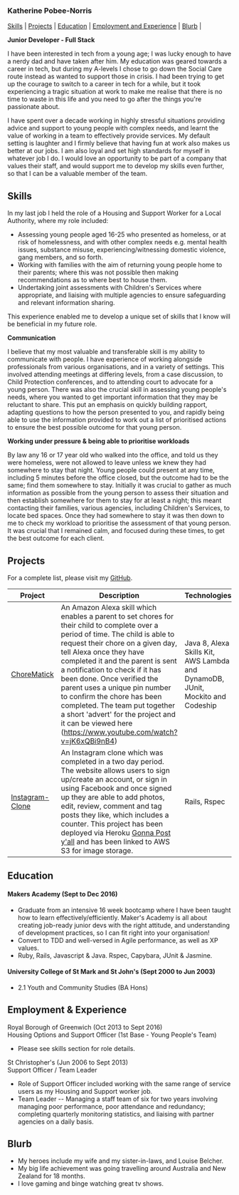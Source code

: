 ### Katherine Pobee-Norris

[Skills](#skills) | [Projects](#projects) | [Education](#education) | [Employment and Experience](#employment-and-experience) | [Blurb](#blurb) |

**Junior Developer - Full Stack**

I have been interested in tech from a young age; I was lucky enough to have a nerdy dad and have taken after him.  My education was geared towards a career in tech, but during my A-levels I chose to go down the Social Care route instead as wanted to support those in crisis.  I had been trying to get up the courage to switch to a career in tech for a while, but it took experiencing a tragic situation at work to make me realise that there is no time to waste in this life and you need to go after the things you're passionate about.

I have spent over a decade working in highly stressful situations providing advice and support to young people with complex needs, and learnt the value of working in a team to effectively provide services.  My default setting is laughter and I firmly believe that having fun at work also makes us better at our jobs.  I am also loyal and set high standards for myself in whatever job I do.  I would love an opportunity to be part of a company that values their staff, and would support me to develop my skills even further, so that I can be a valuable member of the team.

## Skills

In my last job I held the role of a Housing and Support Worker for a Local Authority, where my role included:

- Assessing young people aged 16-25 who presented as homeless, or at risk of homelessness, and with other complex needs e.g. mental health issues, substance misuse, experiencing/witnessing domestic violence, gang members, and so forth.  
- Working with families with the aim of returning young people home to their parents; where this was not possible then making recommendations as to where best to house them.
- Undertaking joint assessments with Children's Services where appropriate, and liaising with multiple agencies to ensure safeguarding and relevant information sharing.

This experience enabled me to develop a unique set of skills that I know will be beneficial in my future role.   

**Communication**

I believe that my most valuable and transferable skill is my ability to communicate with people.  I have experience of working alongside professionals from various organisations, and in a variety of settings.  This involved attending meetings at differing levels, from a case discussion, to Child Protection conferences, and to attending court to advocate for a young person.  There was also the crucial skill in assessing young people's needs, where you wanted to get important information that they may be reluctant to share.  This put an emphasis on quickly building rapport, adapting questions to how the person presented to you, and rapidly being able to use the information provided to work out a list of prioritised actions to ensure the best possible outcome for that young person.  

**Working under pressure & being able to prioritise workloads**

By law any 16 or 17 year old who walked into the office, and told us they were homeless, were not allowed to leave unless we knew they had somewhere to stay that night.  Young people could present at any time, including 5 minutes before the office closed, but the outcome had to be the same; find them somewhere to stay.  Initially it was crucial to gather as much information as possible from the young person to assess their situation and then establish somewhere for them to stay for at least a night; this meant contacting their families, various agencies, including Children's Services, to locate bed spaces.  Once they had somewhere to stay it was then down to me to check my workload to prioritise the assessment of that young person.  It was crucial that I remained calm, and focused during these times, to get the best outcome for each client.    

## Projects

For a complete list, please visit my [GitHub](https://github.com/KPobeeNorris?tab=repositories).

| Project   | Description | Technologies |
|---        |---         |---           |
| [ChoreMatick](https://github.com/ChoreMatick) | An Amazon Alexa skill which enables a parent to set chores for their child to complete over a period of time.  The child is able to request their chore on a given day, tell Alexa once they have completed it and the parent is sent a notification to check if it has been done.  Once verified the parent uses a unique pin number to confirm the chore has been completed. The team put together a short 'advert' for the project and it can be viewed here (https://www.youtube.com/watch?v=jK6xQBi9nB4)| Java 8, Alexa Skills Kit, AWS Lambda and DynamoDB, JUnit, Mockito and Codeship |
|[Instagram-Clone](https://github.com/KPobeeNorris/instagram-challenge)| An Instagram clone which was completed in a two day period.  The website allows users to sign up/create an account, or sign in using Facebook and once signed up they are able to add photos, edit, review, comment and tag posts they like, which includes a counter.  This project has been deployed via Heroku [Gonna Post y'all](https://gonna-post-yall.herokuapp.com/posts) and has been linked to AWS S3 for image storage. | Rails, Rspec|

## Education

#### Makers Academy (Sept to Dec 2016)

- Graduate from an intensive 16 week bootcamp where I have been taught how to learn effectively/efficiently.  Maker's Academy is all about creating job-ready junior devs with the right attitude, and understanding of development practices, so I can fit right into your organisation!
- Convert to TDD and well-versed in Agile performance, as well as XP values.
- Ruby, Rails, Javascript & Java.  Rspec, Capybara, JUnit & Jasmine.

#### University College of St Mark and St John's (Sept 2000 to Jun 2003)

- 2.1 Youth and Community Studies (BA Hons)

## Employment & Experience

Royal Borough of Greenwich (Oct 2013 to Sept 2016)    
Housing Options and Support Officer (1st Base - Young People's Team)
- Please see skills section for role details.

St Christopher's (Jun 2006 to Sept 2013)   
Support Officer / Team Leader
- Role of Support Officer included working with the same range of service users as my Housing and Support worker job.
- Team Leader -- Managing a staff team of six for two years involving managing poor performance, poor attendance and redundancy; completing quarterly monitoring statistics, and liaising with partner agencies on a daily basis.

## Blurb
- My heroes include my wife and my sister-in-laws, and Louise Belcher.
- My big life achievement was going travelling around Australia and New Zealand for 18 months.
- I love gaming and binge watching great tv shows.
